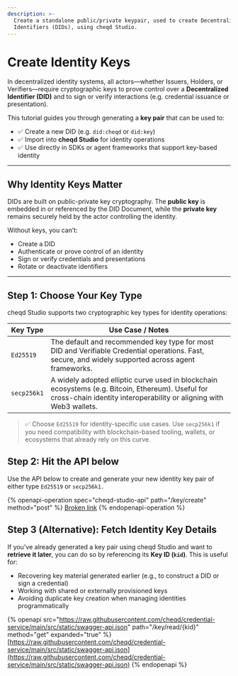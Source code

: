 ```yaml
---
description: >-
  Create a standalone public/private keypair, used to create Decentralized
  Identifiers (DIDs), using cheqd Studio.
---
```


# Create Identity Keys

In decentralized identity systems, all actors—whether Issuers, Holders, or Verifiers—require cryptographic keys to prove control over a **Decentralized Identifier (DID)** and to sign or verify interactions (e.g. credential issuance or presentation).

This tutorial guides you through generating a **key pair** that can be used to:

* ✅ Create a new DID (e.g. `did:cheqd` or `did:key`)
* ✅ Import into **cheqd Studio** for identity operations
* ✅ Use directly in SDKs or agent frameworks that support key-based identity

***

## Why Identity Keys Matter

DIDs are built on public-private key cryptography. The **public key** is embedded in or referenced by the DID Document, while the **private key** remains securely held by the actor controlling the identity.

Without keys, you can’t:

* Create a DID
* Authenticate or prove control of an identity
* Sign or verify credentials and presentations
* Rotate or deactivate identifiers

***

## Step 1: Choose Your Key Type

cheqd Studio supports two cryptographic key types for identity operations:

| Key Type    | Use Case / Notes                                                                                                                                                        |
| ----------- | ----------------------------------------------------------------------------------------------------------------------------------------------------------------------- |
| `Ed25519`   | The default and recommended key type for most DID and Verifiable Credential operations. Fast, secure, and widely supported across agent frameworks.                     |
| `secp256k1` | A widely adopted elliptic curve used in blockchain ecosystems (e.g. Bitcoin, Ethereum). Useful for cross-chain identity interoperability or aligning with Web3 wallets. |

> ✅ Choose `Ed25519` for identity-specific use cases. Use `secp256k1` if you need compatibility with blockchain-based tooling, wallets, or ecosystems that already rely on this curve.

## Step 2: Hit the API below

Use the API below to create and generate your new identity key pair of either type `Ed25519` or `secp256k1.`

{% openapi-operation spec="cheqd-studio-api" path="/key/create" method="post" %}
[Broken link](broken-reference)
{% endopenapi-operation %}

## Step 3 (Alternative): Fetch Identity Key Details

If you've already generated a key pair using cheqd Studio and want to **retrieve it later**, you can do so by referencing its **Key ID (`kid`)**. This is useful for:

* Recovering key material generated earlier (e.g., to construct a DID or sign a credential)
* Working with shared or externally provisioned keys
* Avoiding duplicate key creation when managing identities programmatically

{% openapi src="https://raw.githubusercontent.com/cheqd/credential-service/main/src/static/swagger-api.json" path="/key/read/{kid}" method="get" expanded="true" %}
[https://raw.githubusercontent.com/cheqd/credential-service/main/src/static/swagger-api.json](https://raw.githubusercontent.com/cheqd/credential-service/main/src/static/swagger-api.json)
{% endopenapi %}
